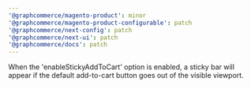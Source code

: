 ```yaml
---
'@graphcommerce/magento-product': minor
'@graphcommerce/magento-product-configurable': patch
'@graphcommerce/next-config': patch
'@graphcommerce/next-ui': patch
'@graphcommerce/docs': patch
---
```


When the 'enableStickyAddToCart' option is enabled, a sticky bar will appear if the default add-to-cart button goes out of the visible viewport.
